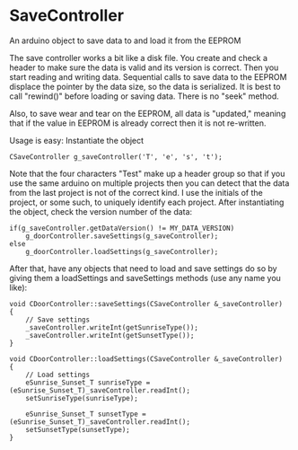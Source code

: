 # SaveController
An arduino object to save data to and load it from the EEPROM

The save controller works a bit like a disk file. You create and check a header to make
sure the data is valid and its version is correct. Then you start reading and writing
data. Sequential calls to save data to the EEPROM displace the pointer by the data size,
so the data is serialized. It is best to call "rewind()" before loading or saving data.
There is no "seek" method.

Also, to save wear and tear on the EEPROM, all data is "updated," meaning that if the
value in EEPROM is already correct then it is not re-written.

Usage is easy:
Instantiate the object
```
CSaveController g_saveController('T', 'e', 's', 't');
```

Note that the four characters "Test" make up a header group so that if
you use the same arduino on multiple projects then you can detect that
the data from the last project is not of the correct kind. I use the
initials of the project, or some such, to uniquely identify each project.
After instantiating the object, check the version number of the data:

```
if(g_saveController.getDataVersion() != MY_DATA_VERSION)
	g_doorController.saveSettings(g_saveController);
else
	g_doorController.loadSettings(g_saveController);
```

After that, have any objects that need to load and save settings do so
by giving them a loadSettings and saveSettings methods (use any name you like):

```
void CDoorController::saveSettings(CSaveController &_saveController)
{
	// Save settings
	_saveController.writeInt(getSunriseType());
	_saveController.writeInt(getSunsetType());
}

void CDoorController::loadSettings(CSaveController &_saveController)
{
	// Load settings
	eSunrise_Sunset_T sunriseType = (eSunrise_Sunset_T)_saveController.readInt();
	setSunriseType(sunriseType);

	eSunrise_Sunset_T sunsetType = (eSunrise_Sunset_T)_saveController.readInt();
	setSunsetType(sunsetType);
}

```
